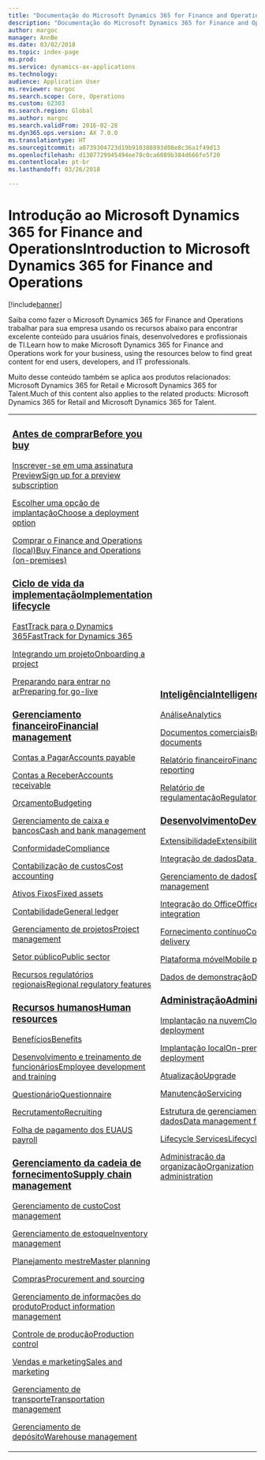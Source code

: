 ```yaml
---
title: "Documentação do Microsoft Dynamics 365 for Finance and Operations"
description: "Documentação do Microsoft Dynamics 365 for Finance and Operations."
author: margoc
manager: AnnBe
ms.date: 03/02/2018
ms.topic: index-page
ms.prod: 
ms.service: dynamics-ax-applications
ms.technology: 
audience: Application User
ms.reviewer: margoc
ms.search.scope: Core, Operations
ms.custom: 62303
ms.search.region: Global
ms.author: margoc
ms.search.validFrom: 2016-02-28
ms.dyn365.ops.version: AX 7.0.0
ms.translationtype: HT
ms.sourcegitcommit: a0739304723d19b910388893d08e8c36a1f49d13
ms.openlocfilehash: d1307729945494ee78c0ca6089b384d666fe5f20
ms.contentlocale: pt-br
ms.lasthandoff: 03/26/2018

---
```


# <a name="introduction-to-microsoft-dynamics-365-for-finance-and-operations"></a><span data-ttu-id="c5ed2-103">Introdução ao Microsoft Dynamics 365 for Finance and Operations</span><span class="sxs-lookup"><span data-stu-id="c5ed2-103">Introduction to Microsoft Dynamics 365 for Finance and Operations</span></span>
[!include[banner](includes/banner.md)]

<span data-ttu-id="c5ed2-104">Saiba como fazer o Microsoft Dynamics 365 for Finance and Operations trabalhar para sua empresa usando os recursos abaixo para encontrar excelente conteúdo para usuários finais, desenvolvedores e profissionais de TI.</span><span class="sxs-lookup"><span data-stu-id="c5ed2-104">Learn how to make Microsoft Dynamics 365 for Finance and Operations work for your business, using the resources below to find great content for end users, developers, and IT professionals.</span></span> 

<span data-ttu-id="c5ed2-105">Muito desse conteúdo também se aplica aos produtos relacionados: Microsoft Dynamics 365 for Retail e Microsoft Dynamics 365 for Talent.</span><span class="sxs-lookup"><span data-stu-id="c5ed2-105">Much of this content also applies to the related products: Microsoft Dynamics 365 for Retail and Microsoft Dynamics 365 for Talent.</span></span> 

<table>
<colgroup>
<col width="33%" />
<col width="33%" />
<col width="33%" />
</colgroup>
<tbody>
<tr class="odd">
<td>
<h3><span data-ttu-id="c5ed2-106"><a href="get-started/before-you-buy.md">Antes de comprar</a></span><span class="sxs-lookup"><span data-stu-id="c5ed2-106"><a href="get-started/before-you-buy.md">Before you buy</a></span></span></h3>
<p><span data-ttu-id="c5ed2-107"><a href="../dev-itpro/dev-tools/sign-up-preview-subscription.md">Inscrever-se em uma assinatura Preview</a></span><span class="sxs-lookup"><span data-stu-id="c5ed2-107"><a href="../dev-itpro/dev-tools/sign-up-preview-subscription.md">Sign up for a preview subscription</a></span></span></p>
 <p><span data-ttu-id="c5ed2-108"><a href="../dev-itpro/deployment/choose-deployment-type.md">Escolher uma opção de implantação</a></span><span class="sxs-lookup"><span data-stu-id="c5ed2-108"><a href="../dev-itpro/deployment/choose-deployment-type.md">Choose a deployment option</a></span></span></p>
 <p><span data-ttu-id="c5ed2-109"><a href="get-started/purchase-on-premises.md">Comprar o Finance and Operations (local)</a></span><span class="sxs-lookup"><span data-stu-id="c5ed2-109"><a href="get-started/purchase-on-premises.md">Buy Finance and Operations (on-premises)</a></span></span></p>

<h3><span data-ttu-id="c5ed2-110"><a href="imp-lifecycle/implementation-lifecycle.md">Ciclo de vida da implementação</a></span><span class="sxs-lookup"><span data-stu-id="c5ed2-110"><a href="imp-lifecycle/implementation-lifecycle.md">Implementation lifecycle</a></span></span></h3>
<p><span data-ttu-id="c5ed2-111"><a href="get-started/fasttrack-dynamics-365-overview.md">FastTrack para o Dynamics 365</a></span><span class="sxs-lookup"><span data-stu-id="c5ed2-111"><a href="get-started/fasttrack-dynamics-365-overview.md">FastTrack for Dynamics 365</a></span></span></p>
<p><span data-ttu-id="c5ed2-112"><a href="imp-lifecycle/onboard.md">Integrando um projeto</a></span><span class="sxs-lookup"><span data-stu-id="c5ed2-112"><a href="imp-lifecycle/onboard.md">Onboarding a project</a></span></span></p>
<p><span data-ttu-id="c5ed2-113"><a href="imp-lifecycle/prepare-go-live.md">Preparando para entrar no ar</a></span><span class="sxs-lookup"><span data-stu-id="c5ed2-113"><a href="imp-lifecycle/prepare-go-live.md">Preparing for go-live</a></span></span></p>
  
<h3><span data-ttu-id="c5ed2-114"><a href="../financials/index.md">Gerenciamento financeiro</a></span><span class="sxs-lookup"><span data-stu-id="c5ed2-114"><a href="../financials/index.md">Financial management</a></span></span></h3>
<p><span data-ttu-id="c5ed2-115"><a href="../financials/accounts-payable/accounts-payable.md">Contas a Pagar</a></span><span class="sxs-lookup"><span data-stu-id="c5ed2-115"><a href="../financials/accounts-payable/accounts-payable.md">Accounts payable</a></span></span></p>
<p><span data-ttu-id="c5ed2-116"><a href="../financials/accounts-receivable/accounts-receivable.md">Contas a Receber</a></span><span class="sxs-lookup"><span data-stu-id="c5ed2-116"><a href="../financials/accounts-receivable/accounts-receivable.md">Accounts receivable</a></span></span></p>
<p><span data-ttu-id="c5ed2-117"><a href="../financials/budgeting/budgeting-overview.md">Orçamento</a></span><span class="sxs-lookup"><span data-stu-id="c5ed2-117"><a href="../financials/budgeting/budgeting-overview.md">Budgeting</a></span></span></p>
<p><span data-ttu-id="c5ed2-118"><a href="../financials/cash-bank-management/cash-bank-management.md">Gerenciamento de caixa e bancos</a></span><span class="sxs-lookup"><span data-stu-id="c5ed2-118"><a href="../financials/cash-bank-management/cash-bank-management.md">Cash and bank management</a></span></span></p>
<p><span data-ttu-id="c5ed2-119"><a href="../financials/general-ledger/audit-policy-rules.md">Conformidade</a></span><span class="sxs-lookup"><span data-stu-id="c5ed2-119"><a href="../financials/general-ledger/audit-policy-rules.md">Compliance</a></span></span></p>
<p><span data-ttu-id="c5ed2-120"><a href="../financials/cost-accounting/cost-accounting-home-page.md">Contabilização de custos</a></span><span class="sxs-lookup"><span data-stu-id="c5ed2-120"><a href="../financials/cost-accounting/cost-accounting-home-page.md">Cost accounting</a></span></span></p>
<p><span data-ttu-id="c5ed2-121"><a href="../financials/fixed-assets/fixed-assets.md">Ativos Fixos</a></span><span class="sxs-lookup"><span data-stu-id="c5ed2-121"><a href="../financials/fixed-assets/fixed-assets.md">Fixed assets</a></span></span></p>
<p><span data-ttu-id="c5ed2-122"><a href="../financials/general-ledger/general-ledger.md">Contabilidade</a></span><span class="sxs-lookup"><span data-stu-id="c5ed2-122"><a href="../financials/general-ledger/general-ledger.md">General ledger</a></span></span></p>
<p><span data-ttu-id="c5ed2-123"><a href="../financials/project-management/overview-project-management-accounting.md">Gerenciamento de projetos</a></span><span class="sxs-lookup"><span data-stu-id="c5ed2-123"><a href="../financials/project-management/overview-project-management-accounting.md">Project management</a></span></span></p>
<p><span data-ttu-id="c5ed2-124"><a href="../financials/public-sector/public-sector-functionality.md">Setor público</a></span><span class="sxs-lookup"><span data-stu-id="c5ed2-124"><a href="../financials/public-sector/public-sector-functionality.md">Public sector</a></span></span></p>
<p><span data-ttu-id="c5ed2-125"><a href="../dev-itpro/lcs-solutions/country-region.md">Recursos regulatórios regionais</a></span><span class="sxs-lookup"><span data-stu-id="c5ed2-125"><a href="../dev-itpro/lcs-solutions/country-region.md">Regional regulatory features</a></span></span></p>

<H3><span data-ttu-id="c5ed2-126"><a href="hr/hr-landing-page.md">Recursos humanos</a></span><span class="sxs-lookup"><span data-stu-id="c5ed2-126"><a href="hr/hr-landing-page.md">Human resources</a></span></span></h3>
<p><span data-ttu-id="c5ed2-127"><a href="../talent/manage-benefit-program.md">Benefícios</a></span><span class="sxs-lookup"><span data-stu-id="c5ed2-127"><a href="../talent/manage-benefit-program.md">Benefits</a></span></span></p>
<p><span data-ttu-id="c5ed2-128"><a href="../talent/performance-management-overview.md">Desenvolvimento e treinamento de funcionários</a></span><span class="sxs-lookup"><span data-stu-id="c5ed2-128"><a href="../talent/performance-management-overview.md">Employee development and training</a></span></span></p>
<p><span data-ttu-id="c5ed2-129"><a href="../talent/questionnaires.md">Questionário</a></span><span class="sxs-lookup"><span data-stu-id="c5ed2-129"><a href="../talent/questionnaires.md">Questionnaire</a></span></span></p>
<p><span data-ttu-id="c5ed2-130"><a href="hr/manage-recruiting-process.md">Recrutamento</a></span><span class="sxs-lookup"><span data-stu-id="c5ed2-130"><a href="hr/manage-recruiting-process.md">Recruiting</a></span></span></p>
<p><span data-ttu-id="c5ed2-131"><a href="hr/localizations/noam-usa-payroll.md">Folha de pagamento dos EUA</a></span><span class="sxs-lookup"><span data-stu-id="c5ed2-131"><a href="hr/localizations/noam-usa-payroll.md">US payroll</a></span></span></p>

<h3><span data-ttu-id="c5ed2-132"><a href="../supply-chain/index.md">Gerenciamento da cadeia de fornecimento</a></span><span class="sxs-lookup"><span data-stu-id="c5ed2-132"><a href="../supply-chain/index.md">Supply chain management</a></span></span></h3>
<p><span data-ttu-id="c5ed2-133"><a href="../supply-chain/cost-management/costing-sheets.md">Gerenciamento de custo</a></span><span class="sxs-lookup"><span data-stu-id="c5ed2-133"><a href="../supply-chain/cost-management/costing-sheets.md">Cost management</a></span></span></p>
<p><span data-ttu-id="c5ed2-134"><a href="../supply-chain/inventory/inventory-home-page.md">Gerenciamento de estoque</a></span><span class="sxs-lookup"><span data-stu-id="c5ed2-134"><a href="../supply-chain/inventory/inventory-home-page.md">Inventory management</a></span></span></p>
<p><span data-ttu-id="c5ed2-135"><a href="../supply-chain/master-planning/master-plans.md">Planejamento mestre</a></span><span class="sxs-lookup"><span data-stu-id="c5ed2-135"><a href="../supply-chain/master-planning/master-plans.md">Master planning</a></span></span></p>
<p><span data-ttu-id="c5ed2-136"><a href="../supply-chain/procurement/procurement-sourcing-overview.md">Compras</a></span><span class="sxs-lookup"><span data-stu-id="c5ed2-136"><a href="../supply-chain/procurement/procurement-sourcing-overview.md">Procurement and sourcing</a></span></span></p>
<p><span data-ttu-id="c5ed2-137"><a href="../supply-chain/pim/product-information.md">Gerenciamento de informações do produto</a></span><span class="sxs-lookup"><span data-stu-id="c5ed2-137"><a href="../supply-chain/pim/product-information.md">Product information management</a></span></span></p>
<p><span data-ttu-id="c5ed2-138"><a href="../supply-chain/production-control/production-process-overview.md">Controle de produção</a></span><span class="sxs-lookup"><span data-stu-id="c5ed2-138"><a href="../supply-chain/production-control/production-process-overview.md">Production control</a></span></span></p>
<p><span data-ttu-id="c5ed2-139"><a href="../supply-chain/sales-marketing/overview-sales-marketing.md">Vendas e marketing</a></span><span class="sxs-lookup"><span data-stu-id="c5ed2-139"><a href="../supply-chain/sales-marketing/overview-sales-marketing.md">Sales and marketing</a></span></span></p>
<p><span data-ttu-id="c5ed2-140"><a href="../supply-chain/transportation/transportation-management-overview.md">Gerenciamento de transporte</a></span><span class="sxs-lookup"><span data-stu-id="c5ed2-140"><a href="../supply-chain/transportation/transportation-management-overview.md">Transportation management</a></span></span></p>
<p><span data-ttu-id="c5ed2-141"><a href="../supply-chain/warehousing/warehouse-configuration.md">Gerenciamento de depósito</a></span><span class="sxs-lookup"><span data-stu-id="c5ed2-141"><a href="../supply-chain/warehousing/warehouse-configuration.md">Warehouse management</a></span></span></p>

</td>
<td>
<h3><span data-ttu-id="c5ed2-142"><a href="../dev-itpro/analytics/bi-reporting-home-page.md">Inteligência</a></span><span class="sxs-lookup"><span data-stu-id="c5ed2-142"><a href="../dev-itpro/analytics/bi-reporting-home-page.md">Intelligence</a></span></span></h3>
<p><span data-ttu-id="c5ed2-143"><a href="../dev-itpro/analytics/analytics.md">Análise</a></span><span class="sxs-lookup"><span data-stu-id="c5ed2-143"><a href="../dev-itpro/analytics/analytics.md">Analytics</a></span></span></p>
 <p><span data-ttu-id="c5ed2-144"><a href="../dev-itpro/analytics/document-reporting-services.md">Documentos comerciais</a></span><span class="sxs-lookup"><span data-stu-id="c5ed2-144"><a href="../dev-itpro/analytics/document-reporting-services.md">Business documents</a></span></span></p>
<p><span data-ttu-id="c5ed2-145"><a href="../dev-itpro/analytics/financial-reporting-intro.md">Relatório financeiro</a></span><span class="sxs-lookup"><span data-stu-id="c5ed2-145"><a href="../dev-itpro/analytics/financial-reporting-intro.md">Financial reporting</a></span></span></p>
<p><span data-ttu-id="c5ed2-146"><a href="../dev-itpro/analytics/general-electronic-reporting.md">Relatório de regulamentação</a></span><span class="sxs-lookup"><span data-stu-id="c5ed2-146"><a href="../dev-itpro/analytics/general-electronic-reporting.md">Regulatory reporting</a></span></span></p>



<h3><span data-ttu-id="c5ed2-147"><a href="../dev-itpro/dev-tools/developer-home-page.md">Desenvolvimento</span><span class="sxs-lookup"><span data-stu-id="c5ed2-147"><a href="../dev-itpro/dev-tools/developer-home-page.md">Development</span></span></h3>
<p><span data-ttu-id="c5ed2-148"><a href="../dev-itpro/extensibility/extensibility-home-page.md">Extensibilidade</a></span><span class="sxs-lookup"><span data-stu-id="c5ed2-148"><a href="../dev-itpro/extensibility/extensibility-home-page.md">Extensibility</a></span></span></p>

<p><span data-ttu-id="c5ed2-149"><a href="../dev-itpro/data-entities/integration-overview.md">Integração de dados</a></span><span class="sxs-lookup"><span data-stu-id="c5ed2-149"><a href="../dev-itpro/data-entities/integration-overview.md">Data integration</a></span></span></p>
<p><span data-ttu-id="c5ed2-150"><a href="../dev-itpro/data-entities/data-entities.md">Gerenciamento de dados</a></span><span class="sxs-lookup"><span data-stu-id="c5ed2-150"><a href="../dev-itpro/data-entities/data-entities.md">Data management</a></span></span></p>

<p><span data-ttu-id="c5ed2-151"><a href="../dev-itpro/office-integration/office-integration.md">Integração do Office</a></span><span class="sxs-lookup"><span data-stu-id="c5ed2-151"><a href="../dev-itpro/office-integration/office-integration.md">Office integration</a></span></span></p>
<p><span data-ttu-id="c5ed2-152"><a href="../dev-itpro/dev-tools/continuous-delivery-home-page.md">Fornecimento contínuo</a></span><span class="sxs-lookup"><span data-stu-id="c5ed2-152"><a href="../dev-itpro/dev-tools/continuous-delivery-home-page.md">Continuous delivery</a></span></span></p>
<p><span data-ttu-id="c5ed2-153"><a href="../dev-itpro/mobile-apps/platform/mobile-platform-home-page.md">Plataforma móvel</a></span><span class="sxs-lookup"><span data-stu-id="c5ed2-153"><a href="../dev-itpro/mobile-apps/platform/mobile-platform-home-page.md">Mobile platform</a></span></span></p>
<p><span data-ttu-id="c5ed2-154"><a href="get-started/demo-data.md">Dados de demonstração</a></span><span class="sxs-lookup"><span data-stu-id="c5ed2-154"><a href="get-started/demo-data.md">Demo data</a></span></span></p>

<h3><span data-ttu-id="c5ed2-155"><a href="../dev-itpro/sysadmin/system-administration-home-page.md">Administração</span><span class="sxs-lookup"><span data-stu-id="c5ed2-155"><a href="../dev-itpro/sysadmin/system-administration-home-page.md">Administration</span></span></h3>
<p><span data-ttu-id="c5ed2-156"><a href="../dev-itpro/deployment/cloud-deployment-overview.md">Implantação na nuvem</a></span><span class="sxs-lookup"><span data-stu-id="c5ed2-156"><a href="../dev-itpro/deployment/cloud-deployment-overview.md">Cloud deployment</a></span></span></p>
<p><span data-ttu-id="c5ed2-157"><a href="../dev-itpro/deployment/on-premises-deployment-landing-page.md">Implantação local</a></span><span class="sxs-lookup"><span data-stu-id="c5ed2-157"><a href="../dev-itpro/deployment/on-premises-deployment-landing-page.md">On-premises deployment</a></span></span></p>
<p><span data-ttu-id="c5ed2-158"><a href="../dev-itpro/migration-upgrade/upgrade-home-page.md">Atualização</a></span><span class="sxs-lookup"><span data-stu-id="c5ed2-158"><a href="../dev-itpro/migration-upgrade/upgrade-home-page.md">Upgrade</a></span></span></p>
<p><span data-ttu-id="c5ed2-159"><a href="../dev-itpro/dev-tools/continuous-delivery-home-page.md#servicing">Manutenção</a></span><span class="sxs-lookup"><span data-stu-id="c5ed2-159"><a href="../dev-itpro/dev-tools/continuous-delivery-home-page.md#servicing">Servicing</a></span></span></p>
<p><span data-ttu-id="c5ed2-160"><a href="../dev-itpro/data-entities/data-entities.md">Estrutura de gerenciamento de dados</a></span><span class="sxs-lookup"><span data-stu-id="c5ed2-160"><a href="../dev-itpro/data-entities/data-entities.md">Data management framework</a></span></span></p>
<p><span data-ttu-id="c5ed2-161"><a href="../dev-itpro/lifecycle-services/lcs.md">Lifecycle Services</a></span><span class="sxs-lookup"><span data-stu-id="c5ed2-161"><a href="../dev-itpro/lifecycle-services/lcs.md">Lifecycle Services</a></span></span></p>
<p><span data-ttu-id="c5ed2-162"><a href="organization-administration/organization-administration-home-page.md">Administração da organização</a></span><span class="sxs-lookup"><span data-stu-id="c5ed2-162"><a href="organization-administration/organization-administration-home-page.md">Organization administration</a></span></span></p>
</td>
<td>
<h3><span data-ttu-id="c5ed2-163">Produtos relacionados</span><span class="sxs-lookup"><span data-stu-id="c5ed2-163">Related products</span></span></h3>
<h4><span data-ttu-id="c5ed2-164"><a href="../talent/index.md">Dynamics 365 for Talent</a></span><span class="sxs-lookup"><span data-stu-id="c5ed2-164"><a href="../talent/index.md">Dynamics 365 for Talent</a></span></span></h4>
<p><span data-ttu-id="c5ed2-165"><a href="../talent/manage-benefit-program.md">Benefícios</a></span><span class="sxs-lookup"><span data-stu-id="c5ed2-165"><a href="../talent/manage-benefit-program.md">Benefits</a></span></span></p>
<p><span data-ttu-id="c5ed2-166"><a href="../talent/performance-management-overview.md">Desenvolvimento e treinamento de funcionários</a></span><span class="sxs-lookup"><span data-stu-id="c5ed2-166"><a href="../talent/performance-management-overview.md">Employee development and training</a></span></span></p>
<p><span data-ttu-id="c5ed2-167"><a href="../talent/questionnaires.md">Questionário</a></span><span class="sxs-lookup"><span data-stu-id="c5ed2-167"><a href="../talent/questionnaires.md">Questionnaire</a></span></span></p>

<h4><span data-ttu-id="c5ed2-168"><a href="../retail/index.md">Dynamics 365 for Retail</a></span><span class="sxs-lookup"><span data-stu-id="c5ed2-168"><a href="../retail/index.md">Dynamics 365 for Retail</a></span></span></h4>
<p><span data-ttu-id="c5ed2-169"><a href="../retail/call-center-functionality.md">Call center</span><span class="sxs-lookup"><span data-stu-id="c5ed2-169"><a href="../retail/call-center-functionality.md">Call center</span></span></p>
<p><span data-ttu-id="c5ed2-170"><a href="../retail/define-maintain-retail-channels.md">Configuração e gerenciamento de canal</span><span class="sxs-lookup"><span data-stu-id="c5ed2-170"><a href="../retail/define-maintain-retail-channels.md">Channel setup and management</span></span></p>
<p><span data-ttu-id="c5ed2-171"><a href="../retail/retail-peripherals-overview.md">MPOS e Cloud POS</span><span class="sxs-lookup"><span data-stu-id="c5ed2-171"><a href="../retail/retail-peripherals-overview.md">MPOS and Cloud POS</span></span></p>
<p><span data-ttu-id="c5ed2-172"><a href="../retail/dev-itpro/dev-retail-home-page.md">Desenvolvedor do Retail e administração</span><span class="sxs-lookup"><span data-stu-id="c5ed2-172"><a href="../retail/dev-itpro/dev-retail-home-page.md">Retail developer and administration</span></span></p>

</td>
</tr>

</tbody>
</table>

